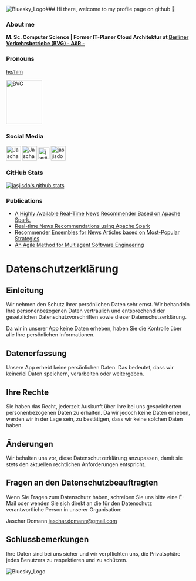 ![Bluesky_Logo](https://github.com/user-attachments/assets/d9eb6678-11f3-4a1c-b17f-79a9ba675405)### Hi there, welcome to my profile page on github 👋

### About me

**M. Sc. Computer Science | Former IT-Planer Cloud Architektur at [Berliner Verkehrsbetriebe (BVG) - AöR -](https://www.bvg.de/en)**

### Pronouns

[he/him](https://pronoun.is/he)

<p align="left">
  <a href="https://www.bvg.de/en">
    <img alt="BVG" width="98" height="120" src="https://www.bvg.de/dam/jcr:ea2155cb-caeb-4e33-9ca2-3a6d85f4eedc/BVG_Herz_Gelb_RGB.svg">
  <a>
</p>

<!--
**jasjisdo/jasjisdo** is a ✨ _special_ ✨ repository because its `README.md` (this file) appears on your GitHub profile.

Here are some ideas to get you started:

- 🔭 I’m currently working on ...
- 🌱 I’m currently learning ...
- 👯 I’m looking to collaborate on ...
- 🤔 I’m looking for help with ...
- 💬 Ask me about ...
- 📫 How to reach me: ...
- 😄 Pronouns: ...
- ⚡ Fun fact: ...
-->

### Social Media
    
<a rel="me" href="https://mastodon.cloud/@JascharDomann" target="blank"><img align="center" src="https://mastodon.cloud/packs/media/images/logo-33a0fb4c065a0ccb90b51fcfdea6b3cf.svg" alt="JascharDomann" height="40"  /></a>
<a rel="me" href="https://bsky.app/profile/jasjisdo.bsky.social" target="blank"><img align="center" src="https://github.com/user-attachments/assets/fd930f83-6b2e-4bbb-aaf3-730f5b422f1c" alt="JascharDomann" height="40"  /></a>
<a href="https://twitter.com/JascharDomann" target="blank"><img align="center" src="https://www.vectorlogo.zone/logos/twitter/twitter-official.svg" alt="jasjisdo" height="30"  /></a>
<a href="https://www.linkedin.com/in/jaschar-domann-m-sc-863809113/" target="blank"><img align="center" src="https://www.vectorlogo.zone/logos/linkedin/linkedin-tile.svg" alt="jasjisdo" height="40"/></a>

### GitHub Stats

[![jasjisdo's github stats](https://github-readme-stats.vercel.app/api?username=jasjisdo&theme=dark&show_icons=true&count_private=true)](https://github.com/jasjisdo)

### Publications

- [A Highly Available Real-Time News Recommender Based on Apache Spark.](https://link.springer.com/chapter/10.1007/978-3-319-65813-1_17)
- [Real-time News Recommendations using Apache Spark](http://ceur-ws.org/Vol-1609/16090628.pdf)
- [Recommender Ensembles for News Articles based on Most-Popular Strategies](http://ceur-ws.org/Vol-1609/16090657.pdf)
- [An Agile Method for Multiagent Software Engineering](https://www.sciencedirect.com/science/article/pii/S1877050914007133)

# Datenschutzerklärung

## Einleitung

Wir nehmen den Schutz Ihrer persönlichen Daten sehr ernst. Wir behandeln Ihre personenbezogenen Daten vertraulich und entsprechend der gesetzlichen Datenschutzvorschriften sowie dieser Datenschutzerklärung.

Da wir in unserer App keine Daten erheben, haben Sie die Kontrolle über alle Ihre persönlichen Informationen.

## Datenerfassung

Unsere App erhebt keine persönlichen Daten. Das bedeutet, dass wir keinerlei Daten speichern, verarbeiten oder weitergeben.

## Ihre Rechte

Sie haben das Recht, jederzeit Auskunft über Ihre bei uns gespeicherten personenbezogenen Daten zu erhalten. Da wir jedoch keine Daten erheben, werden wir in der Lage sein, zu bestätigen, dass wir keine solchen Daten haben.

## Änderungen

Wir behalten uns vor, diese Datenschutzerklärung anzupassen, damit sie stets den aktuellen rechtlichen Anforderungen entspricht.

## Fragen an den Datenschutzbeauftragten

Wenn Sie Fragen zum Datenschutz haben, schreiben Sie uns bitte eine E-Mail oder wenden Sie sich direkt an die für den Datenschutz verantwortliche Person in unserer Organisation:

Jaschar Domann
jaschar.domann@gmail.com

## Schlussbemerkungen

Ihre Daten sind bei uns sicher und wir verpflichten uns, die Privatsphäre jedes Benutzers zu respektieren und zu schützen.




![Bluesky_Logo](https://github.com/user-attachments/assets/fd930f83-6b2e-4bbb-aaf3-730f5b422f1c)
